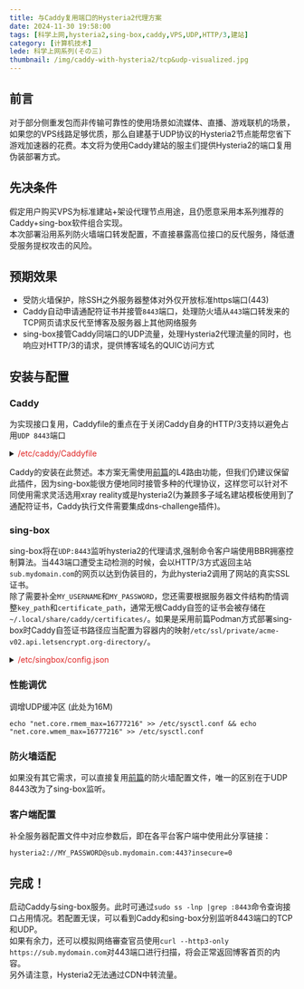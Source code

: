 ```yaml
---
title: 与Caddy复用端口的Hysteria2代理方案
date: 2024-11-30 19:58:00
tags: [科学上网,hysteria2,sing-box,caddy,VPS,UDP,HTTP/3,建站]
category: [计算机技术]
lede: 科学上网系列(その三)
thumbnail: /img/caddy-with-hysteria2/tcp&udp-visualized.jpg
---
```

## 前言
对于部分侧重发包而非传输可靠性的使用场景如流媒体、直播、游戏联机的场景，如果您的VPS线路足够优质，那么自建基于UDP协议的Hysteria2节点能帮您省下游戏加速器的花费。本文将为使用Caddy建站的服主们提供Hysteria2的端口复用伪装部署方式。  

## 先决条件 
假定用户购买VPS为标准建站+架设代理节点用途，且仍愿意采用本系列推荐的Caddy+sing-box软件组合实现。  
本次部署沿用系列防火墙端口转发配置，不直接暴露高位接口的反代服务，降低遭受服务提权攻击的风险。  

## 预期效果
* 受防火墙保护，除SSH之外服务器整体对外仅开放标准https端口(443)
* Caddy自动申请通配符证书并接管`8443`端口，处理防火墙从`443`端口转发来的TCP网页请求反代至博客及服务器上其他网络服务  
* sing-box接管Caddy同端口的UDP流量，处理Hysteria2代理流量的同时，也响应对HTTP/3的请求，提供博客域名的QUIC访问方式  

## 安装与配置
### Caddy
为实现接口复用，Caddyfile的重点在于关闭Caddy自身的HTTP/3支持以避免占用`UDP 8443`端口  
<details>
<summary><font color="#E02222">/etc/caddy/Caddyfile</font></summary>

```
{
    https_port 8443
    servers :8443 {
        protocols h1 h2 h2c
    }
    log {
        output file /log/path/error.log
        format console
        level error
    }
    admin off
    acme_dns cloudflare MY_API_TOKEN
    email my@email.com
}
*.mydomain.com {
    encode gzip zstd
    log {
        output file /log/path/access.log
        format console
    }
    @sub host sub.mydomain.com
    handle @sub {
        ## website
        reverse_proxy 127.0.0.1:8080
        ## other services
        ## ...
    }    
    ## Fallback for otherwise unhandled domains
    handle {
        abort
    }
}
```
</details>

Caddy的安装在此赘述。本方案无需使用[前篇](https://di-gigen.github.io/2024/11/21/caddy-sni-with-reality/)的L4路由功能，但我们仍建议保留此插件，因为sing-box能很方便地同时接管多种的代理协议，这样您可以针对不同使用需求灵活选用xray reality或是hysteria2(为兼顾多子域名建站模板使用到了通配符证书，Caddy执行文件需要集成dns-challenge插件)。  

### sing-box
sing-box将在`UDP:8443`监听hysteria2的代理请求,强制命令客户端使用BBR拥塞控制算法。当443端口遭受主动检测的时候，会以HTTP/3方式返回主站`sub.mydomain.com`的网页以达到伪装目的，为此hysteria2调用了网站的真实SSL证书。  
除了需要补全`MY_USERNAME`和`MY_PASSWORD`，您还需要根据服务器文件结构酌情调整`key_path`和`certificate_path`，通常无根Caddy自签的证书会被存储在`~/.local/share/caddy/certificates/`。如果是采用前篇Podman方式部署sing-box时Caddy自签证书路径应当配置为容器内的映射`/etc/ssl/private/acme-v02.api.letsencrypt.org-directory/`。 
<details>
<summary><font color="#E02222">/etc/singbox/config.json</font></summary>

```json
{
    "log": {
        "disabled": false,
        "level": "error",
        "output": "/your/log/path/box.log",
        "timestamp": true
    },
    "inbounds": [{
        "tag": "hy2-in",
        "type": "hysteria2",
        "listen": "::",
        "listen_port": 8443,
        "sniff": true,
        "ignore_client_bandwidth": true,
        "masquerade": "http://localhost:8080",
        "users": [{
            "name": "MY_USERNAME",
            "password": "MY_PASSWORD"
        }],
        "tls": {
            "enabled": true,
            "server_name": "sub.mydomain.com",
            "key_path": "/path/to/wildcard_.mydomain.com.key",
            "certificate_path": "/path/to/wildcard_.mydomain.com.crt"
        }
    }],
    "outbounds": [
        {
            "tag": "direct",
            "type": "direct"
        },
        {
            "tag": "block",
            "type": "block"
        }
    ],
    "route": {
        "rule_set": [
            {
                "type": "remote",
                "tag": "geoip-cn",
                "format": "binary",
                "url": "https://raw.githubusercontent.com/MetaCubeX/meta-rules-dat/sing/geo/geoip/cn.srs",
                "download_detour": "direct"
            },
            {
                "type": "remote",
                "tag": "geosite-cn",
                "format": "binary",
                "url": "https://raw.githubusercontent.com/MetaCubeX/meta-rules-dat/sing/geo/geosite/cn.srs",
                "download_detour": "direct"
            }
        ],
        "rules": [{
            "type": "logical",
            "mode": "or",
            "rules": [{"rule_set": ["geoip-cn","geosite-cn"]},{"ip_is_private": true},{"protocol": ["bittorrent"]}],
            "invert": false,
            "outbound": "block"
        }],
        "final": "direct"
    }
}
```
</details>

### 性能调优
调增UDP缓冲区 (此处为16M)  
```shell
echo "net.core.rmem_max=16777216" >> /etc/sysctl.conf && echo "net.core.wmem_max=16777216" >> /etc/sysctl.conf
```

### 防火墙适配
如果没有其它需求，可以直接复用[前篇](https://di-gigen.github.io/2024/11/21/caddy-sni-with-reality/)的防火墙配置文件，唯一的区别在于UDP 8443改为了sing-box监听。  

### 客户端配置
补全服务器配置文件中对应参数后，即在各平台客户端中使用此分享链接：  
```
hysteria2://MY_PASSWORD@sub.mydomain.com:443?insecure=0
```

## 完成！
启动Caddy与sing-box服务。此时可通过`sudo ss -lnp |grep :8443`命令查询接口占用情况。若配置无误，可以看到Caddy和sing-box分别监听8443端口的TCP和UDP。  
如果有余力，还可以模拟网络審查官员使用`curl --http3-only https://sub.mydomain.com`对443端口进行扫描，将会正常返回博客首页的内容。  
另外请注意，Hysteria2无法通过CDN中转流量。  
